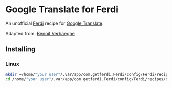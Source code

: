 # Google Translate for Ferdi

An unofficial [Ferdi](https://getferdi.com/) recipe for [Google Translate](https://translate.google.com/).

Adapted from: [Benoît Verhaeghe](https://github.com/badetitou/franz-google-translate.git/)

## Installing

### Linux

```bash
mkdir ~/home/"your user"/.var/app/com.getferdi.Ferdi/config/Ferdi/recipes/dev
cd /home/"your user"/.var/app/com.getferdi.Ferdi/config/Ferdi/recipes/dev && git clone https://github.com/alyssonlcss/ferdi-google-translate.git
```

